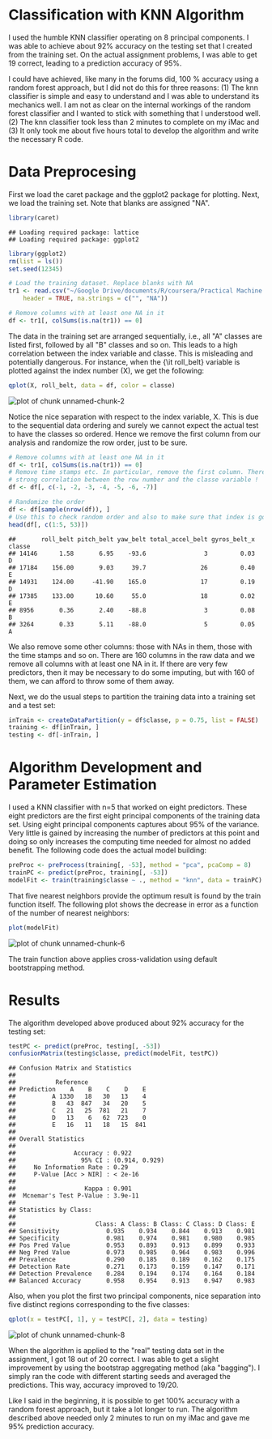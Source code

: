 Classification with KNN Algorithm
========================================================
I used the humble KNN classifier operating on 8 principal components. I was able to achieve about 92% accuracy on the testing set that I created from the training set. On the actual assignment problems, I was able to get 19 correct, leading to a prediction accuracy of 95%. 

I could have achieved, like many in the forums did, 100 % accuracy using a random forest approach, but I did not do this for three reasons: (1) The knn classifier is simple and easy to understand and I was able to understand its mechanics well. I am not as clear on the internal workings of the random forest classifier and I wanted to stick with something that I understood well. (2) The knn classifier took less than 2 minutes to complete on my iMac and (3) It only took me about five hours total to develop the algorithm and write the necessary R code. 

Data Preprocesing
=====================
First we load the caret package and the ggplot2 package for plotting. Next, we load the training set. Note that blanks are assigned "NA". 

```r
library(caret)
```

```
## Loading required package: lattice
## Loading required package: ggplot2
```

```r
library(ggplot2)
rm(list = ls())
set.seed(12345)

# Load the training dataset. Replace blanks with NA
tr1 <- read.csv("~/Google Drive/documents/R/coursera/Practical Machine Learning/Assignment/pml-training.csv", 
    header = TRUE, na.strings = c("", "NA"))

# Remove columns with at least one NA in it
df <- tr1[, colSums(is.na(tr1)) == 0]
```


The data in the training set are arranged sequentially, i.e., all "A" classes are listed first, followed by all "B" classes and so on. This leads to a high correlation between the index variable and classe. This is misleading and potentially dangerous. For instance, when the {\it roll_belt} variable is plotted against the index number (X), we get the following: 


```r
qplot(X, roll_belt, data = df, color = classe)
```

![plot of chunk unnamed-chunk-2](figure/unnamed-chunk-2.png) 


Notice the nice separation with respect to the index variable, X. This is due to the sequential data ordering and surely we cannot expect the actual test to have the classes so ordered. Hence we remove the first column from our analysis and randomize the row order, just to be sure. 


```r
# Remove columns with at least one NA in it
df <- tr1[, colSums(is.na(tr1)) == 0]
# Remove time stamps etc. In particular, remove the first column. There is a
# strong correlation between the row number and the classe variable !
df <- df[, c(-1, -2, -3, -4, -5, -6, -7)]

# Randomize the order
df <- df[sample(nrow(df)), ]
# Use this to check random order and also to make sure that index is gone:
head(df[, c(1:5, 53)])
```

```
##       roll_belt pitch_belt yaw_belt total_accel_belt gyros_belt_x classe
## 14146      1.58       6.95    -93.6                3         0.03      D
## 17184    156.00       9.03     39.7               26         0.40      E
## 14931    124.00     -41.90    165.0               17         0.19      D
## 17385    133.00      10.60     55.0               18         0.02      E
## 8956       0.36       2.40    -88.8                3         0.08      B
## 3264       0.33       5.11    -88.0                5         0.05      A
```

We also remove some other columns: those with NAs in them, those with the time stamps and so on. There are 160 columns in the raw data and we remove all columns with at least one NA in it. If there are very few predictors, then it may be necessary to do some imputing, but with 160 of them, we can afford to throw some of them away.

Next, we do the usual steps to partition the training data into a training set and a test set: 

```r
inTrain <- createDataPartition(y = df$classe, p = 0.75, list = FALSE)
training <- df[inTrain, ]
testing <- df[-inTrain, ]
```


Algorithm Development and Parameter Estimation
==============================================
I used a KNN classifier with n=5 that worked on eight predictors. These eight predictors are the first eight principal components of the training data set. Using eight principal components captures about 95% of the variance. Very little is gained by increasing the number of predictors at this point and doing so only increases the computing time needed for almost no added benefit. The following code does the actual model building: 

```r
preProc <- preProcess(training[, -53], method = "pca", pcaComp = 8)
trainPC <- predict(preProc, training[, -53])
modelFit <- train(training$classe ~ ., method = "knn", data = trainPC)
```


That five nearest neighbors provide the optimum result is found by the train function itself. The following plot shows the decrease in error as a function of the number of nearest neighbors: 

```r
plot(modelFit)
```

![plot of chunk unnamed-chunk-6](figure/unnamed-chunk-6.png) 

The train function above applies cross-validation using default bootstrapping method. 

Results
=======
The algorithm developed above produced about 92% accuracy for the testing set: 

```r
testPC <- predict(preProc, testing[, -53])
confusionMatrix(testing$classe, predict(modelFit, testPC))
```

```
## Confusion Matrix and Statistics
## 
##           Reference
## Prediction    A    B    C    D    E
##          A 1330   18   30   13    4
##          B   43  847   34   20    5
##          C   21   25  781   21    7
##          D   13    6   62  723    0
##          E   16   11   18   15  841
## 
## Overall Statistics
##                                         
##                Accuracy : 0.922         
##                  95% CI : (0.914, 0.929)
##     No Information Rate : 0.29          
##     P-Value [Acc > NIR] : < 2e-16       
##                                         
##                   Kappa : 0.901         
##  Mcnemar's Test P-Value : 3.9e-11       
## 
## Statistics by Class:
## 
##                      Class: A Class: B Class: C Class: D Class: E
## Sensitivity             0.935    0.934    0.844    0.913    0.981
## Specificity             0.981    0.974    0.981    0.980    0.985
## Pos Pred Value          0.953    0.893    0.913    0.899    0.933
## Neg Pred Value          0.973    0.985    0.964    0.983    0.996
## Prevalence              0.290    0.185    0.189    0.162    0.175
## Detection Rate          0.271    0.173    0.159    0.147    0.171
## Detection Prevalence    0.284    0.194    0.174    0.164    0.184
## Balanced Accuracy       0.958    0.954    0.913    0.947    0.983
```


Also, when you plot the first two principal components, nice separation into five distinct regions corresponding to the five classes: 

```r
qplot(x = testPC[, 1], y = testPC[, 2], data = testing)
```

![plot of chunk unnamed-chunk-8](figure/unnamed-chunk-8.png) 


When the algorithm is applied to the "real" testing data set in the assignment, I got 18 out of 20 correct. I was able to get a slight improvement by using the bootstrap aggregating method (aka "bagging"). I simply ran the code with different starting seeds and averaged the predictions. This way, accuracy improved to 19/20. 

Like I said in the beginning, it is possible to get 100% accuracy with a random forest approach, but it take a lot longer to run. The algorithm described above needed only 2 minutes to run on my iMac and gave me 95% prediction accuracy. 

